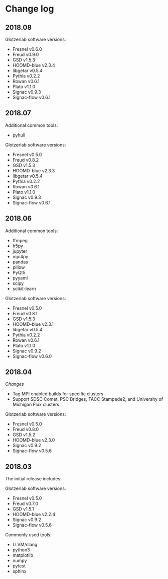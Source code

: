 # Change log

## 2018.08

Glotzerlab software versions:

* Fresnel v0.6.0
* Freud v0.9.0
* GSD v1.5.3
* HOOMD-blue v2.3.4
* libgetar v0.5.4
* Pythia v0.2.2
* Rowan v0.6.1
* Plato v1.1.0
* Signac v0.9.3
* Signac-flow v0.6.1

## 2018.07

Additional common tools:

  * pyhull

Glotzerlab software versions:

* Fresnel v0.5.0
* Freud v0.8.2
* GSD v1.5.3
* HOOMD-blue v2.3.3
* libgetar v0.5.4
* Pythia v0.2.2
* Rowan v0.6.1
* Plato v1.1.0
* Signac v0.9.3
* Signac-flow v0.6.1

## 2018.06

Additional common tools:

  * ffmpeg
  * h5py
  * jupyter
  * mpi4py
  * pandas
  * pillow
  * PyQt5
  * pyyaml
  * scipy
  * scikit-learn

Glotzerlab software versions:

* Fresnel v0.5.0
* Freud v0.8.1
* GSD v1.5.3
* HOOMD-blue v2.3.1
* libgetar v0.5.4
* Pythia v0.2.2
* Rowan v0.6.1
* Plato v1.1.0
* Signac v0.9.2
* Signac-flow v0.6.0

## 2018.04

*Changes*

* Tag MPI enabled builds for specific clusters
* Support SDSC Comet, PSC Bridges, TACC Stampede2, and University of Michigan Flux clusters.

Glotzerlab software versions:

* Fresnel v0.5.0
* Freud v0.8.0
* GSD v1.5.2
* HOOMD-blue v2.3.0
* Signac v0.9.2
* Signac-flow v0.5.6

## 2018.03

The initial release includes:

Glotzerlab software versions:

* Fresnel v0.5.0
* Freud v0.7.0
* GSD v1.5.1
* HOOMD-blue v2.2.4
* Signac v0.9.2
* Signac-flow v0.5.6

Commonly used tools:

* LLVM/clang
* python3
* matplotlib
* numpy
* pytest
* sphinx
